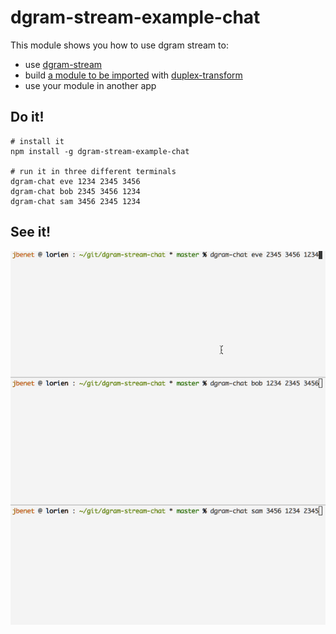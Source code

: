 # dgram-stream-example-chat

This module shows you how to use dgram stream to:

- use [dgram-stream](http://github.com/jbenet/dgram-stream)
- build [a module to be imported](index.js) with [duplex-transform](http://github.com/jbenet/node-duplex-transform)
- use your module in another app

## Do it!

```
# install it
npm install -g dgram-stream-example-chat

# run it in three different terminals
dgram-chat eve 1234 2345 3456
dgram-chat bob 2345 3456 1234
dgram-chat sam 3456 2345 1234
```

## See it!

![](demo.gif)
